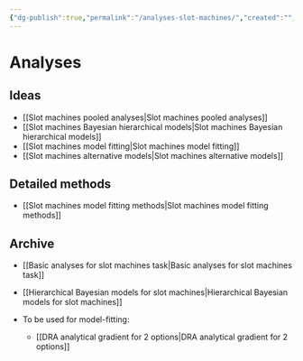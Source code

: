 ```yaml
---
{"dg-publish":true,"permalink":"/analyses-slot-machines/","created":"","updated":""}
---
```



# Analyses

## Ideas

- [[Slot machines pooled analyses\|Slot machines pooled analyses]]
- [[Slot machines Bayesian hierarchical models\|Slot machines Bayesian hierarchical models]]
- [[Slot machines model fitting\|Slot machines model fitting]]
- [[Slot machines alternative models\|Slot machines alternative models]]

## Detailed methods

- [[Slot machines model fitting methods\|Slot machines model fitting methods]]

## Archive

- [[Basic analyses for slot machines task\|Basic analyses for slot machines task]]
- [[Hierarchical Bayesian models for slot machines\|Hierarchical Bayesian models for slot machines]]

- To be used for model-fitting:
	- [[DRA analytical gradient for 2 options\|DRA analytical gradient for 2 options]]